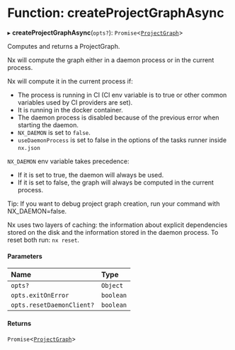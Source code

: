 # Function: createProjectGraphAsync

▸ **createProjectGraphAsync**(`opts?`): `Promise`\<[`ProjectGraph`](/reference/core-api/devkit/documents/ProjectGraph)\>

Computes and returns a ProjectGraph.

Nx will compute the graph either in a daemon process or in the current process.

Nx will compute it in the current process if:

- The process is running in CI (CI env variable is to true or other common variables used by CI providers are set).
- It is running in the docker container.
- The daemon process is disabled because of the previous error when starting the daemon.
- `NX_DAEMON` is set to `false`.
- `useDaemonProcess` is set to false in the options of the tasks runner inside `nx.json`

`NX_DAEMON` env variable takes precedence:

- If it is set to true, the daemon will always be used.
- If it is set to false, the graph will always be computed in the current process.

Tip: If you want to debug project graph creation, run your command with NX_DAEMON=false.

Nx uses two layers of caching: the information about explicit dependencies stored on the disk and the information
stored in the daemon process. To reset both run: `nx reset`.

#### Parameters

| Name                      | Type      |
| :------------------------ | :-------- |
| `opts?`                   | `Object`  |
| `opts.exitOnError`        | `boolean` |
| `opts.resetDaemonClient?` | `boolean` |

#### Returns

`Promise`\<[`ProjectGraph`](/reference/core-api/devkit/documents/ProjectGraph)\>

